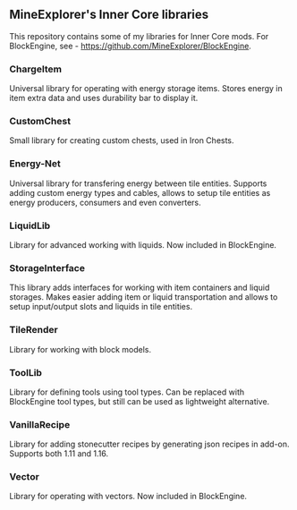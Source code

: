 ## MineExplorer's Inner Core libraries

This repository contains some of my libraries for Inner Core mods. For BlockEngine, see - https://github.com/MineExplorer/BlockEngine.

### ChargeItem
Universal library for operating with energy storage items. Stores energy in item extra data and uses durability bar to display it.

### CustomChest
Small library for creating custom chests, used in Iron Chests.

### Energy-Net
Universal library for transfering energy between tile entities. Supports adding custom energy types and cables, allows to setup tile entities as energy producers, consumers and even converters.

### LiquidLib
Library for advanced working with liquids. Now included in BlockEngine.

### StorageInterface
This library adds interfaces for working with item containers and liquid storages. Makes easier adding item or liquid transportation and allows to setup input/output slots and liquids in tile entities.

### TileRender
Library for working with block models.

### ToolLib
Library for defining tools using tool types. Can be replaced with BlockEngine tool types, but still can be used as lightweight alternative.

### VanillaRecipe
Library for adding stonecutter recipes by generating json recipes in add-on. Supports both 1.11 and 1.16.

### Vector
Library for operating with vectors. Now included in BlockEngine.